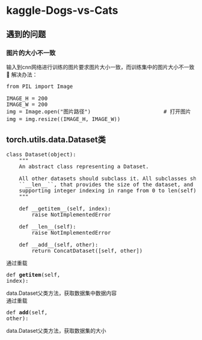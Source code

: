 # kaggle-Dogs-vs-Cats

## 遇到的问题
### 图片的大小不一致
输入到cnn网络进行训练的图片要求图片大小一致，而训练集中的图片大小不一致🤭
解决办法：
<pre>
from PIL import Image

IMAGE_H = 200
IMAGE_W = 200
img = Image.open("图片路径")                       # 打开图片
img = img.resize((IMAGE_H, IMAGE_W))                        # 将图片resize成统一大小
</pre>

## torch.utils.data.Dataset类
<pre>
class Dataset(object):
    """
    An abstract class representing a Dataset.

    All other datasets should subclass it. All subclasses should override
    ``__len__``, that provides the size of the dataset, and ``__getitem__``,
    supporting integer indexing in range from 0 to len(self) exclusive.
    """

    def __getitem__(self, index):
        raise NotImplementedError

    def __len__(self):
        raise NotImplementedError

    def __add__(self, other):
        return ConcatDataset([self, other])
</pre>
通过重载<pre>def __getitem__(self, index):</pre>data.Dataset父类方法，获取数据集中数据内容<br>
通过重载<pre>def __add__(self, other):</pre>data.Dataset父类方法，获取数据集的大小<br>
